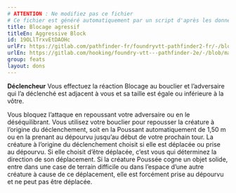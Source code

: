 ```yaml
---
# ATTENTION : Ne modifiez pas ce fichier
# Ce fichier est généré automatiquement par un script d'après les données du module Foundry VTT officiel et de sa traduction
title: Blocage agressif
titleEn: Aggressive Block
id: 19OLlTrxvEtDAOHc
urlFr: https://gitlab.com/pathfinder-fr/foundryvtt-pathfinder2-fr/-/blob/master/data/feats/19OLlTrxvEtDAOHc.htm
urlEn: https://gitlab.com/hooking/foundry-vtt---pathfinder-2e/-/blob/master/packs/data/feats.db/aggressive-block.json
group: feats
layout: dons
---
```

**Déclencheur** Vous effectuez la réaction Blocage au bouclier et l’adversaire qui l’a déclenché est adjacent à vous et sa taille est égale ou inférieure à la vôtre.

Vous bloquez l’attaque en repoussant votre adversaire ou en le déséquilibrant. Vous utilisez votre bouclier pour repousser la créature à l’origine du déclenchement, soit en la Poussant automatiquement de 1,50 m ou en la prenant au dépourvu jusqu’au début de votre prochain tour. La créature à l’origine du déclenchement choisit si elle est déplacée ou prise au dépourvu. Si elle choisit d’être déplacée, c’est vous qui déterminez la direction de son déplacement. Si la créature Poussée cogne un objet solide, entre dans une case de terrain difficile ou dans l’espace d’une autre créature à cause de ce déplacement, elle est forcément prise au dépourvu et ne peut pas être déplacée.



